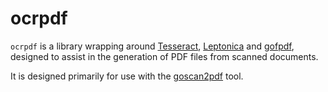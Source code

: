 # ocrpdf

`ocrpdf` is a library wrapping around [Tesseract](https://tesseract-ocr.googlecode.com), [Leptonica](http://leptonica.com) and [gofpdf](https://github.com/jung-kurt/gofpdf), designed to assist in the generation of PDF files from scanned documents.

It is designed primarily for use with the [goscan2pdf](https://github.com/johnsto/ocrpdf/tree/master/goscan2pdf) tool.
